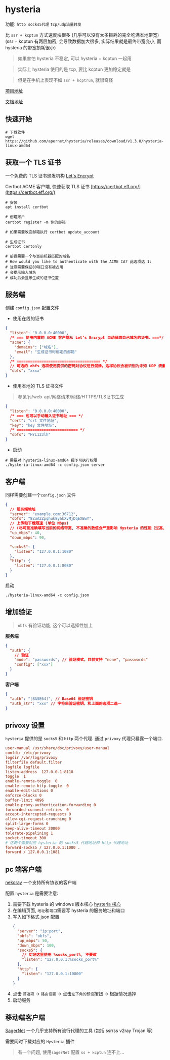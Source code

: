 # hysteria

功能: `http socks5代理` `tcp/udp流量转发`

比 `ssr + kcptun` 方式速度块很多 (几乎可以没有太多损耗的完全吃满本地带宽) (ssr + kcptun 有两层加密, 会导致数据加大很多, 实际结果就是最终带宽变小, 而 hysteria 的带宽损耗很小)

> 如果害怕 hysteria 不稳定, 可以 hysteria + kcptun 一起用

> 实际上 hysteria 使用的是 tcp, 要比 kcptun 更加稳定就是

> 但是在手机上表现不如 `ssr + kcptrun`, 就很奇怪

[项目地址](https://github.com/apernet/hysteria)

[文档地址](https://hysteria.network/zh/docs/advanced-usage/)

## 快速开始

```shell
# 下载软件
wget https://github.com/apernet/hysteria/releases/download/v1.3.0/hysteria-linux-amd64
```

## 获取一个 TLS 证书

一个免费的 TLS 证书颁发机构
[Let's Encrypt](https://letsencrypt.org/zh-cn/getting-started/)

Certbot ACME 客户端, 快速获取 TLS 证书
[https://certbot.eff.org/](https://certbot.eff.org/)

```shell
# 安装
apt install certbot

# 创建账户
certbot register -m 你的邮箱

# 如果需要改变邮箱执行 certbot update_account

# 生成证书
certbot certonly

# 前提需要一个与当前机器匹配的域名
# How would you like to authenticate with the ACME CA? 此选项选 1:
# 注意需要保证80端口没有被占用
# 会提示输入域名
# 成功后会显示生成的证书位置
```

## 服务端

创建 `config.json` 配置文件

- 使用在线的证书

```json
{
  "listen": "0.0.0.0:40000",
  /* === 使用内置的 ACME 客户端从 Let’s Encrypt 自动获取自己域名的证书。===*/
  "acme": {
    "domains": ["域名"],
    "email": "生成证书时绑定的邮箱"
  },
  /* ===================================== */
  // 可选的 obfs 选项使用提供的密码对协议进行混淆，这样协议会被识别为未知 UDP 流量而不是 Hysteria/QUIC，可以用来绕过针对性的 DPI 屏蔽或者 QoS。
  "obfs": "xxxx"
}
```

- 使用本地的 TLS 证书文件

> 参见`js/web-api/网络请求/网络/HTTPS/TLS证书生成

```json
{
  "listen": "0.0.0.0:40000",
  /* === 也可以手动输入证书地址 === */
  "cert": "crt 文件地址",
  "key": "key 文件地址",
  /* =========================== */
  "obfs": "HYL123lh"
}
```

- 启动

```shell
# 需要对 hysteria-linux-amd64 授予可执行权限
./hysteria-linux-amd64 -c config.json server
```

## 客户端

同样需要创建一个`config.json` 文件

```json
{
  // 服务端地址
  "server": "example.com:36712",
  "obfs": "8ZuA2Zpqhuk8yakXvMjDqEXBwY",
  // 上传和下载限速 (单位 Mbps)
  // (尽可能准确填写当前的网络带宽, 不准确的数值会严重影响 Hysteria 的性能（过高、过低都是）。)
  "up_mbps": 40,
  "down_mbps": 90,

  "socks5": {
    "listen": "127.0.0.1:1080"
  },
  "http": {
    "listen": "127.0.0.1:8080"
  }
}
```

启动

```shell
./hysteria-linux-amd64 -c config.json
```

## 增加验证

> `obfs` 有验证功能, 这个可以选择性加上

**服务端**

```json
{
  "auth": {
    // 验证
    "mode": "passwords", // 验证模式，目前支持 "none", "passwords"
    "config": ["xxx"]
  }
}
```

**客户端**

```json
{
  "auth": "[BASE64]", // Base64 验证密钥
  "auth_str": "xxx" // 字符串验证密钥，和上面的选项二选一
}
```

## privoxy 设置

`hysteria` 提供的是 `socks5` 和 `http` 两个代理. 通过 `privoxy` 代理只暴露一个端口.

```ini
user-manual /usr/share/doc/privoxy/user-manual
confdir /etc/privoxy
logdir /var/log/privoxy
filterfile default.filter
logfile logfile
listen-address  127.0.0.1:8118
toggle  1
enable-remote-toggle  0
enable-remote-http-toggle  0
enable-edit-actions 0
enforce-blocks 0
buffer-limit 4096
enable-proxy-authentication-forwarding 0
forwarded-connect-retries  0
accept-intercepted-requests 0
allow-cgi-request-crunching 0
split-large-forms 0
keep-alive-timeout 20000
tolerate-pipelining 1
socket-timeout 300
# 这两个需要对应 hysteria 的 socks5 代理地址和 http 代理地址
forward-socks5 / 127.0.0.1:1080 .
forward / 127.0.0.1:1081
```

## pc 端客户端

[nekoray](https://github.com/MatsuriDayo/nekoray) 一个支持所有协议的客户端

配置 `hysteria` 是需要注意:

1. 需要下载 hysteria 的 windows 版本核心 [hysteria 核心](https://github.com/apernet/hysteria)
2. 在编辑页面, `地址`和`端口`需要写 hysteria 的服务地址和端口
3. 写入如下格式 json 配置
   ```json
   {
     "server": "ip:port",
     "obfs": "obfs",
     "up_mbps": 50,
     "down_mbps": 100,
     "socks5": {
       // 切记这里使用 %socks_port%, 不要改
       "listen": "127.0.0.1:%socks_port%"
     },
     "http": {
       "listen": "127.0.0.1:10800"
     }
   }
   ```
4. 点击 `首选项` -> `路由设置` -> 点击`左下角的预设`按钮 -> 根据情况选择
5. 启动服务

## 移动端客户端

[SagerNet](https://sagernet.org/) 一个几乎支持所有流行代理的工具 (包括 ssr/ss v2ray Trojan 等)

需要同时下载对应的 `Hysteria` 插件

> 有一个问题, 使用`sagerNet` 配置 `ss + kcptun` 连不上...
